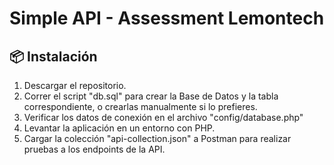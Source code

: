   
# Simple API - Assessment Lemontech

## 📦 Instalación

1. Descargar el repositorio.
2. Correr el script "db.sql" para crear la Base de Datos y la tabla correspondiente, o crearlas manualmente si lo prefieres.
3. Verificar los datos de conexión en el archivo "config/database.php"
4. Levantar la aplicación en un entorno con PHP.
5. Cargar la colección "api-collection.json" a Postman para realizar pruebas a los endpoints de la API.